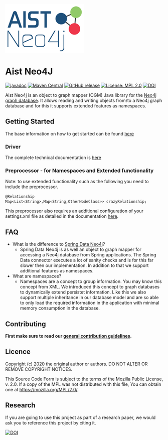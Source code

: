 ![logo](./documentation/logo.png)

# Aist Neo4J

[![javadoc](https://javadoc.io/badge2/science.aist.neo4j/neo4j/javadoc.svg)](https://javadoc.io/doc/science.aist.neo4j/neo4j)
[![Maven Central](https://img.shields.io/maven-central/v/science.aist.neo4j/neo4j.svg?label=Maven%20Central)](https://search.maven.org/search?q=g:%22science.aist.neo4j%22)
[![GitHub release](https://img.shields.io/github/v/release/fhooeaist/aist-neo4j.svg)](https://github.com/fhooeaist/aist-neo4j/releases)
[![License: MPL 2.0](https://img.shields.io/badge/License-MPL%202.0-brightgreen.svg)](https://opensource.org/licenses/MPL-2.0)
[![DOI](https://zenodo.org/badge/DOI/10.5281/zenodo.4704243.svg)](https://doi.org/10.5281/zenodo.4704243)

Aist Neo4j is an object to graph mapper (OGM) Java library for the [Neo4j graph database](https://neo4j.com/).
It  allows reading and writing objects from/to a Neo4j graph database and for this it supports extended features as namespaces.

## Getting Started

The base information on how to get started can be found [here](./documentation/Driver/UsageInformation.md)

### Driver

The complete technical documentation is [here](./documentation/Readme.md)

### Preprocessor - for Namespaces and Extended functionality

Note: to use extended functionality such as the following you need to include the preprocessor.
```
@Relationship
Map<List<String>,Map<String,OtherNodeClass>> crazyRelationship;
```

This preprocessor also requires an additional configuration of your settings.xml file as detailed in the documentation [here](./neo4j-service-preprocessor/README.md).

## FAQ

- What is the difference to [Spring Data Neo4j](https://spring.io/projects/spring-data-neo4j)?
  - Spring Data Neo4j is as well an object to graph mapper for accessing a Neo4j database from Spring applications. The Spring Data connector executes a lot of sanity checks and is for this far slower then our implementation. In addition to that we support additional features as namespaces.
- What are namespaces?
  - Namespaces are a concept to group information. You may know this concept from XML. We introduced this concept to graph databases to dynamically extend persistet information. Like this we also support multiple inheritance in our database model and are so able to only load the required information in the application with minimal memory consumption in the database.

## Contributing

**First make sure to read our [general contribution guidelines](https://fhooeaist.github.io/CONTRIBUTING.html).**
   
## Licence

Copyright (c) 2020 the original author or authors.
DO NOT ALTER OR REMOVE COPYRIGHT NOTICES.

This Source Code Form is subject to the terms of the Mozilla Public
License, v. 2.0. If a copy of the MPL was not distributed with this
file, You can obtain one at https://mozilla.org/MPL/2.0/.

## Research

If you are going to use this project as part of a research paper, we would ask you to reference this project by citing
it. 

[![DOI](https://zenodo.org/badge/DOI/10.5281/zenodo.4704243.svg)](https://doi.org/10.5281/zenodo.4704243)
